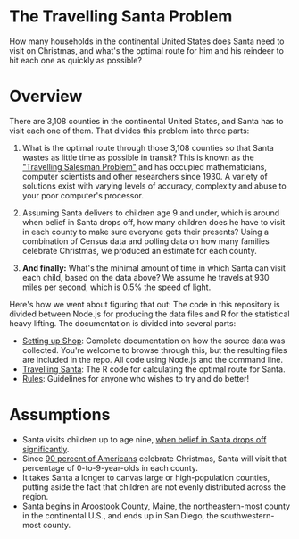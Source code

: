 # The Travelling Santa Problem

How many households in the continental United States does Santa need to visit on Christmas, and what's the optimal route for him and his reindeer to hit each one as quickly as possible?

# Overview
There are 3,108 counties in the continental United States, and Santa has to visit each one of them. That divides this problem into three parts:

1. What is the optimal route through those 3,108 counties so that Santa wastes as little time as possible in transit? This is known as the ["Travelling Salesman Problem"](https://en.wikipedia.org/wiki/Travelling_salesman_problem) and has occupied mathematicians, computer scientists and other researchers since 1930. A variety of solutions exist with varying levels of accuracy, complexity and abuse to your poor computer's processor.

2. Assuming Santa delivers to children age 9 and under, which is around when belief in Santa drops off, how many children does he have to visit in each county to make sure everyone gets their presents? Using a combination of Census data and polling data on how many families celebrate Christmas, we produced an estimate for each county.

3. **And finally:** What's the minimal amount of time in which Santa can visit each child, based on the data above? We assume he travels at 930 miles per second, which is 0.5% the speed of light.

Here's how we went about figuring that out: The code in this repository is divided between Node.js for producing the data files and R for the statistical heavy lifting. The documentation is divided into several parts:
+ [Setting up Shop](docs/data.md): Complete documentation on how the source data was collected. You're welcome to browse through this, but the resulting files are included in the repo. All code using Node.js and the command line.
+ [Travelling Santa](docs/TSP.md): The R code for calculating the optimal route for Santa.
+ [Rules](docs/rules.md): Guidelines for anyone who wishes to try and do better!

# Assumptions
+ Santa visits children up to age nine, [when belief in Santa drops off significantly](https://www.theatlantic.com/health/archive/2014/12/when-do-kids-stop-believing-in-santa/383958/).
+ Since [90 percent of Americans](http://www.pewresearch.org/fact-tank/2015/12/21/5-facts-about-christmas-in-america/) celebrate Christmas, Santa will visit that percentage of 0-to-9-year-olds in each county.
+ It takes Santa a longer to canvas large or high-population counties, putting aside the fact that children are not evenly distributed across the region.
+ Santa begins in Aroostook County, Maine, the northeastern-most county in the continental U.S., and ends up in San Diego, the southwestern-most county.
